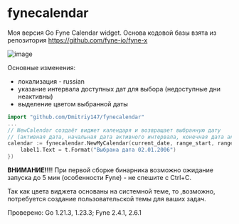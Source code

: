 # fynecalendar
Моя версия Go Fyne Calendar widget.
Основа кодовой базы взята из репозитория
https://github.com/fyne-io/fyne-x

![image](https://github.com/user-attachments/assets/9ce5fa21-3350-4c87-a8dc-90a36e56c462)


Основные изменения:
- локализация - russian
- указание интервала доступных дат для выбора (недоступные дни неактивны)
- выделение цветом выбранной даты


```go
import "github.com/Dmitriy147/fynecalendar"
...
// NewCalendar создаёт виджет календаря и возвращает выбранную дату
// (активная дата, начальная дата активного интервала, конечная дата активного интервала)
calendar := fynecalendar.NewMyCalendar(current_date, range_start, range_end, func(t time.Time) {
    label1.Text = t.Format("Выбрана дата 02.01.2006")
})
```

**ВНИМАНИЕ!!!**! При первой сборке бинарника возможно ожидание запуска до 5 мин (особенности Fyne) - не спешите с Ctrl+C.

Так как цвета виджета основаны на системной теме, то ,возможно, потребуется создание пользовательской темы для ваших задач.

Проверено: Go 1.21.3, 1.23.3; Fyne 2.4.1, 2.6.1
